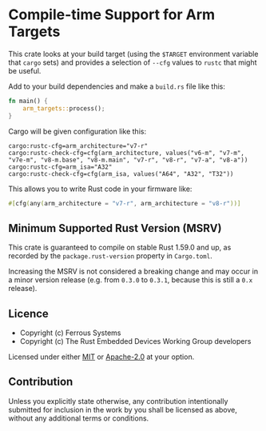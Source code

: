 # Compile-time Support for Arm Targets

This crate looks at your build target (using the `$TARGET` environment variable
that `cargo` sets) and provides a selection of `--cfg` values to `rustc` that
might be useful.

Add to your build dependencies and make a `build.rs` file like this:

```rust
fn main() {
    arm_targets::process();
}
```

Cargo will be given configuration like this:

```text
cargo:rustc-cfg=arm_architecture="v7-r"
cargo:rustc-check-cfg=cfg(arm_architecture, values("v6-m", "v7-m", "v7e-m", "v8-m.base", "v8-m.main", "v7-r", "v8-r", "v7-a", "v8-a"))
cargo:rustc-cfg=arm_isa="A32"
cargo:rustc-check-cfg=cfg(arm_isa, values("A64", "A32", "T32"))
```

This allows you to write Rust code in your firmware like:

```rust
#[cfg(any(arm_architecture = "v7-r", arm_architecture = "v8-r"))]
```

## Minimum Supported Rust Version (MSRV)

This crate is guaranteed to compile on stable Rust 1.59.0 and up, as recorded
by the `package.rust-version` property in `Cargo.toml`.

Increasing the MSRV is not considered a breaking change and may occur in a
minor version release (e.g. from `0.3.0` to `0.3.1`, because this is still a
`0.x` release).

## Licence

* Copyright (c) Ferrous Systems
* Copyright (c) The Rust Embedded Devices Working Group developers

Licensed under either [MIT](./LICENSE-MIT) or [Apache-2.0](./LICENSE-APACHE) at
your option.

## Contribution

Unless you explicitly state otherwise, any contribution intentionally submitted
for inclusion in the work by you shall be licensed as above, without any
additional terms or conditions.
